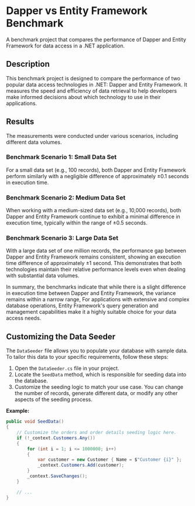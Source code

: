 # Dapper vs Entity Framework Benchmark

A benchmark project that compares the performance of Dapper and Entity Framework for data access in a .NET application.

## Description

This benchmark project is designed to compare the performance of two popular data access technologies in .NET: Dapper and Entity Framework. It measures the speed and efficiency of data retrieval to help developers make informed decisions about which technology to use in their applications.

## Results

The measurements were conducted under various scenarios, including different data volumes.

### Benchmark Scenario 1: Small Data Set

For a small data set (e.g., 100 records), both Dapper and Entity Framework perform similarly with a negligible difference of approximately ±0.1 seconds in execution time. 

### Benchmark Scenario 2: Medium Data Set

When working with a medium-sized data set (e.g., 10,000 records), both Dapper and Entity Framework continue to exhibit a minimal difference in execution time, typically within the range of ±0.5 seconds.

### Benchmark Scenario 3: Large Data Set

With a large data set of one million records, the performance gap between Dapper and Entity Framework remains consistent, showing an execution time difference of approximately ±1 second. This demonstrates that both technologies maintain their relative performance levels even when dealing with substantial data volumes.

In summary, the benchmarks indicate that while there is a slight difference in execution time between Dapper and Entity Framework, the variance remains within a narrow range, For applications with extensive and complex database operations, Entity Framework's query generation and management capabilities make it a highly suitable choice for your data access needs.



## Customizing the Data Seeder

The `DataSeeder` file allows you to populate your database with sample data. To tailor this data to your specific requirements, follow these steps:

1. Open the `DataSeeder.cs` file in your project.
2. Locate the `SeedData` method, which is responsible for seeding data into the database.
3. Customize the seeding logic to match your use case. You can change the number of records, generate different data, or modify any other aspects of the seeding process.

**Example:**

```csharp
public void SeedData()
{
    // Customize the orders and order details seeding logic here.
    if (!_context.Customers.Any())
    {
        for (int i = 1; i <= 1000000; i++)
        {
            var customer = new Customer { Name = $"Customer {i}" };
            _context.Customers.Add(customer);
        }
        _context.SaveChanges();
    }

    // ...
}
```
